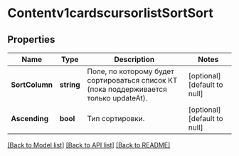 # Contentv1cardscursorlistSortSort

## Properties
Name | Type | Description | Notes
------------ | ------------- | ------------- | -------------
**SortColumn** | **string** | Поле, по которому будет сортироваться список КТ (пока поддерживается только updateAt). | [optional] [default to null]
**Ascending** | **bool** | Тип сортировки. | [optional] [default to null]

[[Back to Model list]](../README.md#documentation-for-models) [[Back to API list]](../README.md#documentation-for-api-endpoints) [[Back to README]](../README.md)

